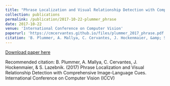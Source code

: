 ```yaml
---
title: "Phrase Localization and Visual Relationship Detection with Comprehensive Image-Language Cues"
collection: publications
permalink: /publication/2017-10-22-plummer_phrase
date: 2017-10-22
venue: 'International Conference on Computer Vision'
paperurl: 'https://cmcervantes.github.io/files/plummer_2017_phrase.pdf'
citation: 'B. Plummer, A. Mallya, C. Cervantes, J. Hockenmaier, &amp; S. Lazebnik. (2017) Phrase Localization and Visual Relationship Detection with Comprehensive Image-Language Cues. International Conference on Computer Vision (ICCV)'
---
```


<a href='https://cmcervantes.github.io/files/plummer_2017_phrase.pdf'>Download paper here</a>

Recommended citation: B. Plummer, A. Mallya, C. Cervantes, J. Hockenmaier, & S. Lazebnik. (2017) Phrase Localization and Visual Relationship Detection with Comprehensive Image-Language Cues. International Conference on Computer Vision (ICCV)